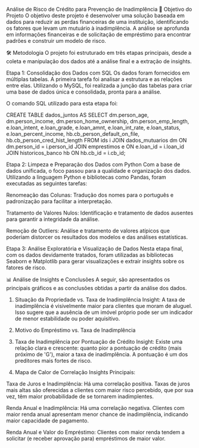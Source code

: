 Análise de Risco de Crédito para Prevenção de Inadimplência
🎯 Objetivo do Projeto
O objetivo deste projeto é desenvolver uma solução baseada em dados para reduzir as perdas financeiras de uma instituição, identificando os fatores que levam um mutuário à inadimplência. A análise se aprofunda em informações financeiras e de solicitação de empréstimo para encontrar padrões e construir um modelo de risco.

🛠️ Metodologia
O projeto foi estruturado em três etapas principais, desde a coleta e manipulação dos dados até a análise final e a extração de insights.

Etapa 1: Consolidação dos Dados com SQL
Os dados foram fornecidos em múltiplas tabelas. A primeira tarefa foi analisar a estrutura e as relações entre elas. Utilizando o MySQL, foi realizada a junção das tabelas para criar uma base de dados única e consolidada, pronta para a análise.

O comando SQL utilizado para esta etapa foi:

CREATE TABLE dados_juntos AS
SELECT
    dm.person_age,
    dm.person_income,
    dm.person_home_ownership,
    dm.person_emp_length,
    e.loan_intent,
    e.loan_grade,
    e.loan_amnt,
    e.loan_int_rate,
    e.loan_status,
    e.loan_percent_income,
    hb.cb_person_default_on_file,
    hb.cb_person_cred_hist_length
FROM ids i
JOIN dados_mutuarios dm ON dm.person_id = i.person_id
JOIN emprestimos e ON e.loan_id = i.loan_id
JOIN historicos_banco hb ON hb.cb_id = i.cb_id;

Etapa 2: Limpeza e Preparação dos Dados com Python
Com a base de dados unificada, o foco passou para a qualidade e organização dos dados. Utilizando a linguagem Python e bibliotecas como Pandas, foram executadas as seguintes tarefas:

Renomeação das Colunas: Tradução dos nomes para o português e padronização para facilitar a interpretação.

Tratamento de Valores Nulos: Identificação e tratamento de dados ausentes para garantir a integridade da análise.

Remoção de Outliers: Análise e tratamento de valores atípicos que poderiam distorcer os resultados dos modelos e das análises estatísticas.

Etapa 3: Análise Exploratória e Visualização de Dados
Nesta etapa final, com os dados devidamente tratados, foram utilizadas as bibliotecas Seaborn e Matplotlib para gerar visualizações e extrair insights sobre os fatores de risco.

📊 Análise de Insights e Conclusões
A seguir, são apresentados os principais gráficos e as conclusões obtidas a partir da análise dos dados.

1. Situação da Propriedade vs. Taxa de Inadimplência
Insight: A taxa de inadimplência é visivelmente maior para clientes que moram de aluguel. Isso sugere que a ausência de um imóvel próprio pode ser um indicador de menor estabilidade ou poder aquisitivo.

2. Motivo do Empréstimo vs. Taxa de Inadimplência
3. Taxa de Inadimplência por Pontuação de Crédito
Insight: Existe uma relação clara e crescente: quanto pior a pontuação de crédito (mais próximo de 'G'), maior a taxa de inadimplência. A pontuação é um dos preditores mais fortes de risco.

4. Mapa de Calor de Correlação
Insights Principais:

Taxa de Juros e Inadimplência: Há uma correlação positiva. Taxas de juros mais altas são oferecidas a clientes com maior risco percebido, que por sua vez, têm maior probabilidade de se tornarem inadimplentes.

Renda Anual e Inadimplência: Há uma correlação negativa. Clientes com maior renda anual apresentam menor chance de inadimplência, indicando maior capacidade de pagamento.

Renda Anual e Valor do Empréstimo: Clientes com maior renda tendem a solicitar (e receber aprovação para) empréstimos de maior valor.
